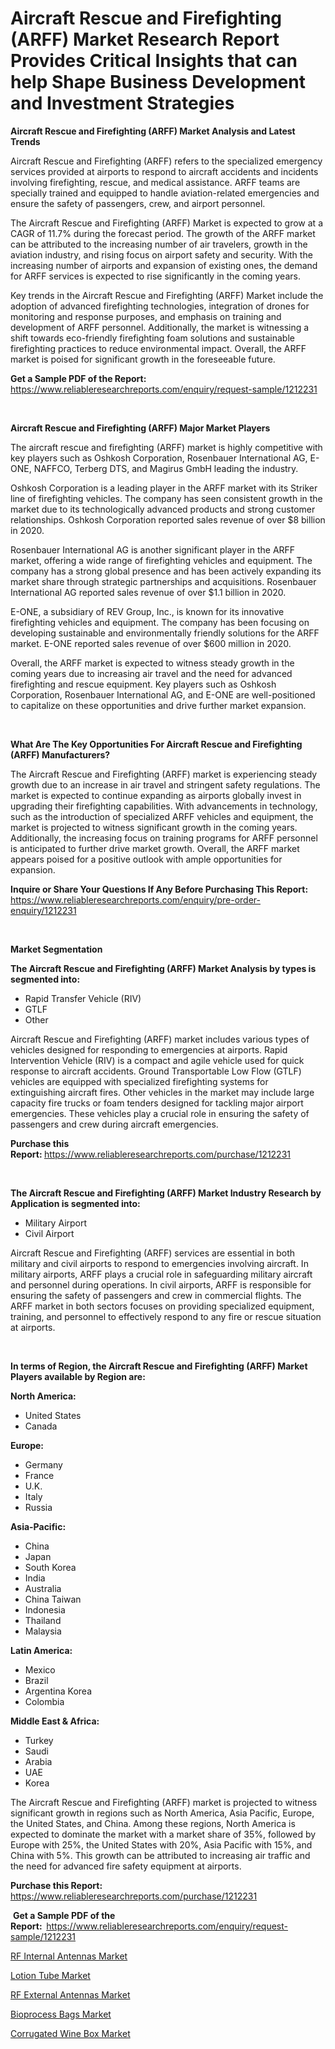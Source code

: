 <p><h1>Aircraft Rescue and Firefighting (ARFF) Market Research Report Provides Critical Insights that can help Shape Business Development and Investment Strategies</h1></p><p><strong>Aircraft Rescue and Firefighting (ARFF) Market Analysis and Latest Trends</strong></p>
<p><p>Aircraft Rescue and Firefighting (ARFF) refers to the specialized emergency services provided at airports to respond to aircraft accidents and incidents involving firefighting, rescue, and medical assistance. ARFF teams are specially trained and equipped to handle aviation-related emergencies and ensure the safety of passengers, crew, and airport personnel.</p><p>The Aircraft Rescue and Firefighting (ARFF) Market is expected to grow at a CAGR of 11.7% during the forecast period. The growth of the ARFF market can be attributed to the increasing number of air travelers, growth in the aviation industry, and rising focus on airport safety and security. With the increasing number of airports and expansion of existing ones, the demand for ARFF services is expected to rise significantly in the coming years.</p><p>Key trends in the Aircraft Rescue and Firefighting (ARFF) Market include the adoption of advanced firefighting technologies, integration of drones for monitoring and response purposes, and emphasis on training and development of ARFF personnel. Additionally, the market is witnessing a shift towards eco-friendly firefighting foam solutions and sustainable firefighting practices to reduce environmental impact. Overall, the ARFF market is poised for significant growth in the foreseeable future.</p></p>
<p><strong>Get a Sample PDF of the Report:&nbsp;</strong> <a href="https://www.reliableresearchreports.com/enquiry/request-sample/1212231">https://www.reliableresearchreports.com/enquiry/request-sample/1212231</a></p>
<p>&nbsp;</p>
<p><strong>Aircraft Rescue and Firefighting (ARFF) Major Market Players</strong></p>
<p><p>The aircraft rescue and firefighting (ARFF) market is highly competitive with key players such as Oshkosh Corporation, Rosenbauer International AG, E-ONE, NAFFCO, Terberg DTS, and Magirus GmbH leading the industry.</p><p>Oshkosh Corporation is a leading player in the ARFF market with its Striker line of firefighting vehicles. The company has seen consistent growth in the market due to its technologically advanced products and strong customer relationships. Oshkosh Corporation reported sales revenue of over $8 billion in 2020.</p><p>Rosenbauer International AG is another significant player in the ARFF market, offering a wide range of firefighting vehicles and equipment. The company has a strong global presence and has been actively expanding its market share through strategic partnerships and acquisitions. Rosenbauer International AG reported sales revenue of over $1.1 billion in 2020.</p><p>E-ONE, a subsidiary of REV Group, Inc., is known for its innovative firefighting vehicles and equipment. The company has been focusing on developing sustainable and environmentally friendly solutions for the ARFF market. E-ONE reported sales revenue of over $600 million in 2020.</p><p>Overall, the ARFF market is expected to witness steady growth in the coming years due to increasing air travel and the need for advanced firefighting and rescue equipment. Key players such as Oshkosh Corporation, Rosenbauer International AG, and E-ONE are well-positioned to capitalize on these opportunities and drive further market expansion.</p></p>
<p>&nbsp;</p>
<p><strong>What Are The Key Opportunities For Aircraft Rescue and Firefighting (ARFF) Manufacturers?</strong></p>
<p><p>The Aircraft Rescue and Firefighting (ARFF) market is experiencing steady growth due to an increase in air travel and stringent safety regulations. The market is expected to continue expanding as airports globally invest in upgrading their firefighting capabilities. With advancements in technology, such as the introduction of specialized ARFF vehicles and equipment, the market is projected to witness significant growth in the coming years. Additionally, the increasing focus on training programs for ARFF personnel is anticipated to further drive market growth. Overall, the ARFF market appears poised for a positive outlook with ample opportunities for expansion.</p></p>
<p><strong>Inquire or Share Your Questions If Any Before Purchasing This Report:</strong> <a href="https://www.reliableresearchreports.com/enquiry/pre-order-enquiry/1212231">https://www.reliableresearchreports.com/enquiry/pre-order-enquiry/1212231</a></p>
<p>&nbsp;</p>
<p><strong>Market Segmentation</strong></p>
<p><strong>The Aircraft Rescue and Firefighting (ARFF) Market Analysis by types is segmented into:</strong></p>
<p><ul><li>Rapid Transfer Vehicle (RIV)</li><li>GTLF</li><li>Other</li></ul></p>
<p><p>Aircraft Rescue and Firefighting (ARFF) market includes various types of vehicles designed for responding to emergencies at airports. Rapid Intervention Vehicle (RIV) is a compact and agile vehicle used for quick response to aircraft accidents. Ground Transportable Low Flow (GTLF) vehicles are equipped with specialized firefighting systems for extinguishing aircraft fires. Other vehicles in the market may include large capacity fire trucks or foam tenders designed for tackling major airport emergencies. These vehicles play a crucial role in ensuring the safety of passengers and crew during aircraft emergencies.</p></p>
<p><strong>Purchase this Report:&nbsp;</strong><a href="https://www.reliableresearchreports.com/purchase/1212231">https://www.reliableresearchreports.com/purchase/1212231</a></p>
<p>&nbsp;</p>
<p><strong>The Aircraft Rescue and Firefighting (ARFF) Market Industry Research by Application is segmented into:</strong></p>
<p><ul><li>Military Airport</li><li>Civil Airport</li></ul></p>
<p><p>Aircraft Rescue and Firefighting (ARFF) services are essential in both military and civil airports to respond to emergencies involving aircraft. In military airports, ARFF plays a crucial role in safeguarding military aircraft and personnel during operations. In civil airports, ARFF is responsible for ensuring the safety of passengers and crew in commercial flights. The ARFF market in both sectors focuses on providing specialized equipment, training, and personnel to effectively respond to any fire or rescue situation at airports.</p></p>
<p>&nbsp;</p>
<p><strong>In terms of Region, the Aircraft Rescue and Firefighting (ARFF) Market Players available by Region are:</strong></p>
<p>
    <p> <strong> North America: </strong>
        <ul>
            <li>United States</li>
            <li>Canada</li>
        </ul>
        </p> 
    <p> <strong> Europe: </strong>
        <ul>
            <li>Germany</li>
            <li>France</li>
            <li>U.K.</li>
            <li>Italy</li>
            <li>Russia</li>
        </ul>
        </p> 
    <p> <strong> Asia-Pacific: </strong>
        <ul>
            <li>China</li>
            <li>Japan</li>
            <li>South Korea</li>
            <li>India</li>
            <li>Australia</li>
            <li>China Taiwan</li>
            <li>Indonesia</li>
            <li>Thailand</li>
            <li>Malaysia</li>
        </ul>
        </p> 
    <p> <strong> Latin America: </strong>
        <ul>
            <li>Mexico</li>
            <li>Brazil</li>
            <li>Argentina Korea</li>
            <li>Colombia</li>
        </ul>
        </p> 
    <p> <strong> Middle East & Africa: </strong>
        <ul>
            <li>Turkey</li>
            <li>Saudi</li>
            <li>Arabia</li>
            <li>UAE</li>
            <li>Korea</li>
        </ul>
    </p>
    </p>
<p><p>The Aircraft Rescue and Firefighting (ARFF) market is projected to witness significant growth in regions such as North America, Asia Pacific, Europe, the United States, and China. Among these regions, North America is expected to dominate the market with a market share of 35%, followed by Europe with 25%, the United States with 20%, Asia Pacific with 15%, and China with 5%. This growth can be attributed to increasing air traffic and the need for advanced fire safety equipment at airports.</p></p>
<p><strong>Purchase this Report: </strong><a href="https://www.reliableresearchreports.com/purchase/1212231">https://www.reliableresearchreports.com/purchase/1212231</a></p>
<p>&nbsp;<strong>Get a Sample PDF of the Report:&nbsp;&nbsp;</strong><a href="https://www.reliableresearchreports.com/enquiry/request-sample/1212231">https://www.reliableresearchreports.com/enquiry/request-sample/1212231</a></p>
<p><strong></strong></p>
<p><p><a href="https://issuu.com/reportprime-2/docs/rf-internal-antennas-market-size-2030.pptx">RF Internal Antennas Market</a></p><p><a href="https://medium.com/@samanthamills76/decoding-lotion-tube-market-metrics-market-share-trends-and-growth-patterns-3f360140e131">Lotion Tube Market</a></p><p><a href="https://issuu.com/reportprime-2/docs/rf-external-antennas-market-size-2030.pptx">RF External Antennas Market</a></p><p><a href="https://medium.com/@samanthamills76/bioprocess-bags-market-size-and-market-trends-complete-industry-overview-2024-to-2031-84fe1270735c">Bioprocess Bags Market</a></p><p><a href="https://medium.com/p/e40a44009b86/edit">Corrugated Wine Box Market</a></p></p>